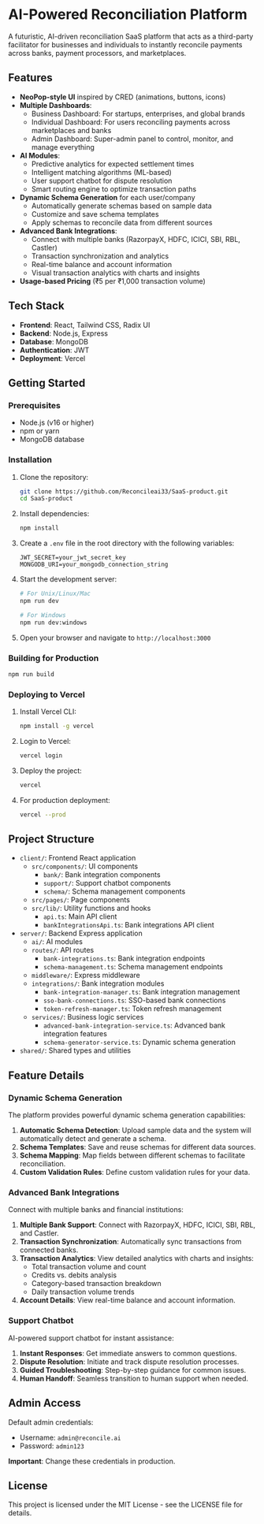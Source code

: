 # AI-Powered Reconciliation Platform

A futuristic, AI-driven reconciliation SaaS platform that acts as a third-party facilitator for businesses and individuals to instantly reconcile payments across banks, payment processors, and marketplaces.

## Features

- **NeoPop-style UI** inspired by CRED (animations, buttons, icons)
- **Multiple Dashboards**:
  - Business Dashboard: For startups, enterprises, and global brands
  - Individual Dashboard: For users reconciling payments across marketplaces and banks
  - Admin Dashboard: Super-admin panel to control, monitor, and manage everything
- **AI Modules**:
  - Predictive analytics for expected settlement times
  - Intelligent matching algorithms (ML-based)
  - User support chatbot for dispute resolution
  - Smart routing engine to optimize transaction paths
- **Dynamic Schema Generation** for each user/company
  - Automatically generate schemas based on sample data
  - Customize and save schema templates
  - Apply schemas to reconcile data from different sources
- **Advanced Bank Integrations**:
  - Connect with multiple banks (RazorpayX, HDFC, ICICI, SBI, RBL, Castler)
  - Transaction synchronization and analytics
  - Real-time balance and account information
  - Visual transaction analytics with charts and insights
- **Usage-based Pricing** (₹5 per ₹1,000 transaction volume)

## Tech Stack

- **Frontend**: React, Tailwind CSS, Radix UI
- **Backend**: Node.js, Express
- **Database**: MongoDB
- **Authentication**: JWT
- **Deployment**: Vercel

## Getting Started

### Prerequisites

- Node.js (v16 or higher)
- npm or yarn
- MongoDB database

### Installation

1. Clone the repository:
   ```bash
   git clone https://github.com/Reconcileai33/SaaS-product.git
   cd SaaS-product
   ```

2. Install dependencies:
   ```bash
   npm install
   ```

3. Create a `.env` file in the root directory with the following variables:
   ```
   JWT_SECRET=your_jwt_secret_key
   MONGODB_URI=your_mongodb_connection_string
   ```

4. Start the development server:
   ```bash
   # For Unix/Linux/Mac
   npm run dev
   
   # For Windows
   npm run dev:windows
   ```

5. Open your browser and navigate to `http://localhost:3000`

### Building for Production

```bash
npm run build
```

### Deploying to Vercel

1. Install Vercel CLI:
   ```bash
   npm install -g vercel
   ```

2. Login to Vercel:
   ```bash
   vercel login
   ```

3. Deploy the project:
   ```bash
   vercel
   ```

4. For production deployment:
   ```bash
   vercel --prod
   ```

## Project Structure

- `client/`: Frontend React application
  - `src/components/`: UI components
    - `bank/`: Bank integration components
    - `support/`: Support chatbot components
    - `schema/`: Schema management components
  - `src/pages/`: Page components
  - `src/lib/`: Utility functions and hooks
    - `api.ts`: Main API client
    - `bankIntegrationsApi.ts`: Bank integrations API client
- `server/`: Backend Express application
  - `ai/`: AI modules
  - `routes/`: API routes
    - `bank-integrations.ts`: Bank integration endpoints
    - `schema-management.ts`: Schema management endpoints
  - `middleware/`: Express middleware
  - `integrations/`: Bank integration modules
    - `bank-integration-manager.ts`: Bank integration management
    - `sso-bank-connections.ts`: SSO-based bank connections
    - `token-refresh-manager.ts`: Token refresh management
  - `services/`: Business logic services
    - `advanced-bank-integration-service.ts`: Advanced bank integration features
    - `schema-generator-service.ts`: Dynamic schema generation
- `shared/`: Shared types and utilities

## Feature Details

### Dynamic Schema Generation

The platform provides powerful dynamic schema generation capabilities:

1. **Automatic Schema Detection**: Upload sample data and the system will automatically detect and generate a schema.
2. **Schema Templates**: Save and reuse schemas for different data sources.
3. **Schema Mapping**: Map fields between different schemas to facilitate reconciliation.
4. **Custom Validation Rules**: Define custom validation rules for your data.

### Advanced Bank Integrations

Connect with multiple banks and financial institutions:

1. **Multiple Bank Support**: Connect with RazorpayX, HDFC, ICICI, SBI, RBL, and Castler.
2. **Transaction Synchronization**: Automatically sync transactions from connected banks.
3. **Transaction Analytics**: View detailed analytics with charts and insights:
   - Total transaction volume and count
   - Credits vs. debits analysis
   - Category-based transaction breakdown
   - Daily transaction volume trends
4. **Account Details**: View real-time balance and account information.

### Support Chatbot

AI-powered support chatbot for instant assistance:

1. **Instant Responses**: Get immediate answers to common questions.
2. **Dispute Resolution**: Initiate and track dispute resolution processes.
3. **Guided Troubleshooting**: Step-by-step guidance for common issues.
4. **Human Handoff**: Seamless transition to human support when needed.

## Admin Access

Default admin credentials:
- Username: `admin@reconcile.ai`
- Password: `admin123`

**Important**: Change these credentials in production.

## License

This project is licensed under the MIT License - see the LICENSE file for details.
